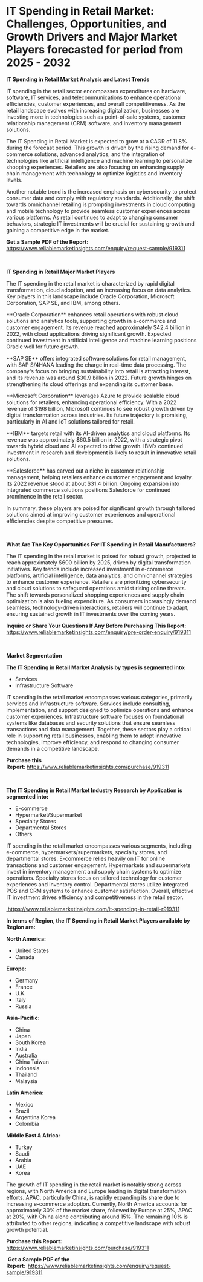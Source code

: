 <p><h1>IT Spending in Retail Market: Challenges, Opportunities, and Growth Drivers and Major Market Players forecasted for period from 2025 - 2032</h1></p><p><strong>IT Spending in Retail Market Analysis and Latest Trends</strong></p>
<p><p>IT spending in the retail sector encompasses expenditures on hardware, software, IT services, and telecommunications to enhance operational efficiencies, customer experiences, and overall competitiveness. As the retail landscape evolves with increasing digitalization, businesses are investing more in technologies such as point-of-sale systems, customer relationship management (CRM) software, and inventory management solutions. </p><p>The IT Spending in Retail Market is expected to grow at a CAGR of 11.8% during the forecast period. This growth is driven by the rising demand for e-commerce solutions, advanced analytics, and the integration of technologies like artificial intelligence and machine learning to personalize shopping experiences. Retailers are also focusing on enhancing supply chain management with technology to optimize logistics and inventory levels. </p><p>Another notable trend is the increased emphasis on cybersecurity to protect consumer data and comply with regulatory standards. Additionally, the shift towards omnichannel retailing is prompting investments in cloud computing and mobile technology to provide seamless customer experiences across various platforms. As retail continues to adapt to changing consumer behaviors, strategic IT investments will be crucial for sustaining growth and gaining a competitive edge in the market.</p></p>
<p><strong>Get a Sample PDF of the Report:&nbsp;</strong> <a href="https://www.reliablemarketinsights.com/enquiry/request-sample/919311?utm_campaign=3612&utm_medium=2&utm_source=Github&utm_content=ia&utm_term=18042025&utm_id=it-spending-in-retail">https://www.reliablemarketinsights.com/enquiry/request-sample/919311</a></p>
<p>&nbsp;</p>
<p><strong>IT Spending in Retail Major Market Players</strong></p>
<p><p>The IT spending in the retail market is characterized by rapid digital transformation, cloud adoption, and an increasing focus on data analytics. Key players in this landscape include Oracle Corporation, Microsoft Corporation, SAP SE, and IBM, among others.</p><p>**Oracle Corporation** enhances retail operations with robust cloud solutions and analytics tools, supporting growth in e-commerce and customer engagement. Its revenue reached approximately $42.4 billion in 2022, with cloud applications driving significant growth. Expected continued investment in artificial intelligence and machine learning positions Oracle well for future growth.</p><p>**SAP SE** offers integrated software solutions for retail management, with SAP S/4HANA leading the charge in real-time data processing. The company's focus on bringing sustainability into retail is attracting interest, and its revenue was around $30.9 billion in 2022. Future growth hinges on strengthening its cloud offerings and expanding its customer base.</p><p>**Microsoft Corporation** leverages Azure to provide scalable cloud solutions for retailers, enhancing operational efficiency. With a 2022 revenue of $198 billion, Microsoft continues to see robust growth driven by digital transformation across industries. Its future trajectory is promising, particularly in AI and IoT solutions tailored for retail.</p><p>**IBM** targets retail with its AI-driven analytics and cloud platforms. Its revenue was approximately $60.5 billion in 2022, with a strategic pivot towards hybrid cloud and AI expected to drive growth. IBM’s continued investment in research and development is likely to result in innovative retail solutions.</p><p>**Salesforce** has carved out a niche in customer relationship management, helping retailers enhance customer engagement and loyalty. Its 2022 revenue stood at about $31.4 billion. Ongoing expansion into integrated commerce solutions positions Salesforce for continued prominence in the retail sector.</p><p>In summary, these players are poised for significant growth through tailored solutions aimed at improving customer experiences and operational efficiencies despite competitive pressures.</p></p>
<p>&nbsp;</p>
<p><strong>What Are The Key Opportunities For IT Spending in Retail Manufacturers?</strong></p>
<p><p>The IT spending in the retail market is poised for robust growth, projected to reach approximately $600 billion by 2025, driven by digital transformation initiatives. Key trends include increased investment in e-commerce platforms, artificial intelligence, data analytics, and omnichannel strategies to enhance customer experience. Retailers are prioritizing cybersecurity and cloud solutions to safeguard operations amidst rising online threats. The shift towards personalized shopping experiences and supply chain optimization is also fueling expenditure. As consumers increasingly demand seamless, technology-driven interactions, retailers will continue to adapt, ensuring sustained growth in IT investments over the coming years.</p></p>
<p><strong>Inquire or Share Your Questions If Any Before Purchasing This Report:</strong> <a href="https://www.reliablemarketinsights.com/enquiry/pre-order-enquiry/919311?utm_campaign=3612&utm_medium=2&utm_source=Github&utm_content=ia&utm_term=18042025&utm_id=it-spending-in-retail">https://www.reliablemarketinsights.com/enquiry/pre-order-enquiry/919311</a></p>
<p>&nbsp;</p>
<p><strong>Market Segmentation</strong></p>
<p><strong>The IT Spending in Retail Market Analysis by types is segmented into:</strong></p>
<p><ul><li>Services</li><li>Infrastructure Software</li></ul></p>
<p><p>IT spending in the retail market encompasses various categories, primarily services and infrastructure software. Services include consulting, implementation, and support designed to optimize operations and enhance customer experiences. Infrastructure software focuses on foundational systems like databases and security solutions that ensure seamless transactions and data management. Together, these sectors play a critical role in supporting retail businesses, enabling them to adopt innovative technologies, improve efficiency, and respond to changing consumer demands in a competitive landscape.</p></p>
<p><strong>Purchase this Report:&nbsp;</strong><a href="https://www.reliablemarketinsights.com/purchase/919311?utm_campaign=3612&utm_medium=2&utm_source=Github&utm_content=ia&utm_term=18042025&utm_id=it-spending-in-retail">https://www.reliablemarketinsights.com/purchase/919311</a></p>
<p>&nbsp;</p>
<p><strong>The IT Spending in Retail Market Industry Research by Application is segmented into:</strong></p>
<p><ul><li>E-commerce</li><li>Hypermarket/Supermarket</li><li>Specialty Stores</li><li>Departmental Stores</li><li>Others</li></ul></p>
<p><p>IT spending in the retail market encompasses various segments, including e-commerce, hypermarkets/supermarkets, specialty stores, and departmental stores. E-commerce relies heavily on IT for online transactions and customer engagement. Hypermarkets and supermarkets invest in inventory management and supply chain systems to optimize operations. Specialty stores focus on tailored technology for customer experiences and inventory control. Departmental stores utilize integrated POS and CRM systems to enhance customer satisfaction. Overall, effective IT investment drives efficiency and competitiveness in the retail sector.</p></p>
<p><a href="https://www.reliablemarketinsights.com/it-spending-in-retail-r919311?utm_campaign=3612&utm_medium=2&utm_source=Github&utm_content=ia&utm_term=18042025&utm_id=it-spending-in-retail">&nbsp;https://www.reliablemarketinsights.com/it-spending-in-retail-r919311</a></p>
<p><strong>In terms of Region, the IT Spending in Retail Market Players available by Region are:</strong></p>
<p>
    <p> <strong> North America: </strong>
        <ul>
            <li>United States</li>
            <li>Canada</li>
        </ul>
        </p> 
    <p> <strong> Europe: </strong>
        <ul>
            <li>Germany</li>
            <li>France</li>
            <li>U.K.</li>
            <li>Italy</li>
            <li>Russia</li>
        </ul>
        </p> 
    <p> <strong> Asia-Pacific: </strong>
        <ul>
            <li>China</li>
            <li>Japan</li>
            <li>South Korea</li>
            <li>India</li>
            <li>Australia</li>
            <li>China Taiwan</li>
            <li>Indonesia</li>
            <li>Thailand</li>
            <li>Malaysia</li>
        </ul>
        </p> 
    <p> <strong> Latin America: </strong>
        <ul>
            <li>Mexico</li>
            <li>Brazil</li>
            <li>Argentina Korea</li>
            <li>Colombia</li>
        </ul>
        </p> 
    <p> <strong> Middle East & Africa: </strong>
        <ul>
            <li>Turkey</li>
            <li>Saudi</li>
            <li>Arabia</li>
            <li>UAE</li>
            <li>Korea</li>
        </ul>
    </p>
    </p>
<p><p>The growth of IT spending in the retail market is notably strong across regions, with North America and Europe leading in digital transformation efforts. APAC, particularly China, is rapidly expanding its share due to increasing e-commerce adoption. Currently, North America accounts for approximately 30% of the market share, followed by Europe at 25%, APAC at 20%, with China alone contributing around 15%. The remaining 10% is attributed to other regions, indicating a competitive landscape with robust growth potential.</p></p>
<p><strong>Purchase this Report: </strong><a href="https://www.reliablemarketinsights.com/purchase/919311?utm_campaign=3612&utm_medium=2&utm_source=Github&utm_content=ia&utm_term=18042025&utm_id=it-spending-in-retail">https://www.reliablemarketinsights.com/purchase/919311</a></p>
<p>&nbsp;<strong>Get a Sample PDF of the Report:&nbsp;&nbsp;</strong><a href="https://www.reliablemarketinsights.com/enquiry/request-sample/919311?utm_campaign=3612&utm_medium=2&utm_source=Github&utm_content=ia&utm_term=18042025&utm_id=it-spending-in-retail">https://www.reliablemarketinsights.com/enquiry/request-sample/919311</a></p>
<p><strong></strong></p>
<p><p></p><p></p><p></p></p>